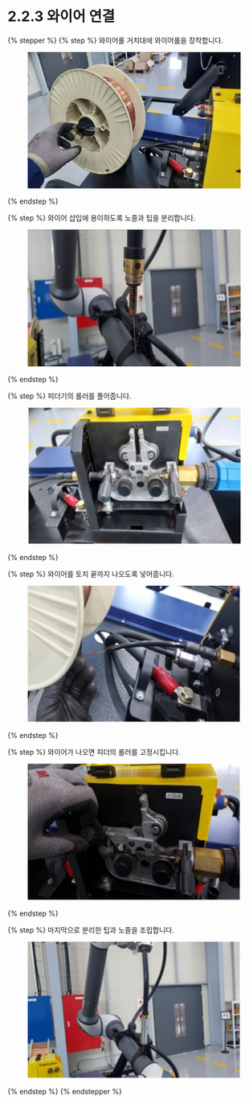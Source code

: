 # 2.2.3 와이어 연결

{% stepper %}
{% step %}
와이어롤 거치대에 와이어롤을 장착합니다.

<figure><img src="../../../jws/chapter2/section2.2/img/section2.2.3_1 (1).jpg" alt=""><figcaption></figcaption></figure>
{% endstep %}

{% step %}
와이어 삽입에 용이하도록 노즐과 팁을 분리합니다.

<figure><img src="../../../jws/chapter2/section2.2/img/section2.2.3_2 (1).jpg" alt=""><figcaption></figcaption></figure>
{% endstep %}

{% step %}
피더기의 롤러를 풀어줍니다.

<figure><img src="../../../jws/chapter2/section2.2/img/section2.2.3_3 (1).jpg" alt=""><figcaption></figcaption></figure>
{% endstep %}

{% step %}
와이어를 토치 끝까지 나오도록 넣어줍니다.

<figure><img src="../../../jws/chapter2/section2.2/img/section2.2.3_4 (1).jpg" alt=""><figcaption></figcaption></figure>
{% endstep %}

{% step %}
와이어가 나오면 피더의 롤러를 고정시킵니다.

<figure><img src="../../../jws/chapter2/section2.2/img/section2.2.3_5 (1).jpg" alt=""><figcaption></figcaption></figure>
{% endstep %}

{% step %}
마지막으로 분리한 팁과 노즐을 조립합니다.

<figure><img src="../../../jws/chapter2/section2.2/img/section2.2.3_6 (1).jpg" alt=""><figcaption></figcaption></figure>
{% endstep %}
{% endstepper %}
